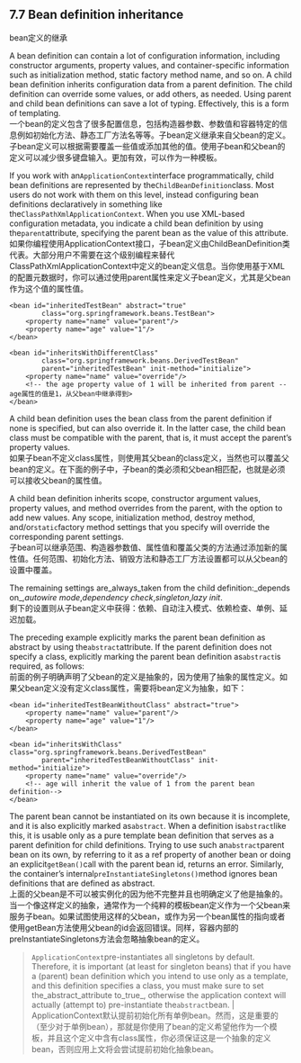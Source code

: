 ## 7.7 Bean definition inheritance

bean定义的继承

A bean definition can contain a lot of configuration information, including constructor arguments, property values, and container-specific information such as initialization method, static factory method name, and so on. A child bean definition inherits configuration data from a parent definition. The child definition can override some values, or add others, as needed. Using parent and child bean definitions can save a lot of typing. Effectively, this is a form of templating.  
一个bean的定义包含了很多配置信息，包括构造器参数、参数值和容器特定的信息例如初始化方法、静态工厂方法名等等。子bean定义继承来自父bean的定义。子bean定义可以根据需要覆盖一些值或添加其他的值。使用子bean和父bean的定义可以减少很多键盘输入。更加有效，可以作为一种模板。

If you work with an`ApplicationContext`interface programmatically, child bean definitions are represented by the`ChildBeanDefinition`class. Most users do not work with them on this level, instead configuring bean definitions declaratively in something like the`ClassPathXmlApplicationContext`. When you use XML-based configuration metadata, you indicate a child bean definition by using the`parent`attribute, specifying the parent bean as the value of this attribute.  
如果你编程使用ApplicationContext接口，子bean定义由ChildBeanDefinition类代表。大部分用户不需要在这个级别编程来替代ClassPathXmlApplicationContext中定义的bean定义信息。当你使用基于XML的配置元数据时，你可以通过使用parent属性来定义子bean定义，尤其是父bean作为这个值的属性值。

```
<bean id="inheritedTestBean" abstract="true"
        class="org.springframework.beans.TestBean">
    <property name="name" value="parent"/>
    <property name="age" value="1"/>
</bean>

<bean id="inheritsWithDifferentClass"
        class="org.springframework.beans.DerivedTestBean"
        parent="inheritedTestBean" init-method="initialize">
    <property name="name" value="override"/>
    <!-- the age property value of 1 will be inherited from parent -- age属性的值是1，从父bean中继承得到>
</bean>
```

A child bean definition uses the bean class from the parent definition if none is specified, but can also override it. In the latter case, the child bean class must be compatible with the parent, that is, it must accept the parent’s property values.  
如果子bean不定义class属性，则使用其父bean的class定义，当然也可以覆盖父bean的定义。在下面的例子中，子bean的类必须和父bean相匹配，也就是必须可以接收父bean的属性值。

A child bean definition inherits scope, constructor argument values, property values, and method overrides from the parent, with the option to add new values. Any scope, initialization method, destroy method, and/or`static`factory method settings that you specify will override the corresponding parent settings.  
子bean可以继承范围、构造器参数值、属性值和覆盖父类的方法通过添加新的属性值。任何范围、初始化方法、销毁方法和静态工厂方法设置都可以从父bean的设置中覆盖。

The remaining settings are_always\_taken from the child definition:\_depends on_,_autowire mode_,_dependency check_,_singleton_,_lazy init_.  
剩下的设置则从子bean定义中获得：依赖、自动注入模式、依赖检查、单例、延迟加载。

The preceding example explicitly marks the parent bean definition as abstract by using the`abstract`attribute. If the parent definition does not specify a class, explicitly marking the parent bean definition as`abstract`is required, as follows:  
前面的例子明确声明了父bean的定义是抽象的，因为使用了抽象的属性定义。如果父bean定义没有定义class属性，需要将bean定义为抽象，如下：

```
<bean id="inheritedTestBeanWithoutClass" abstract="true">
    <property name="name" value="parent"/>
    <property name="age" value="1"/>
</bean>

<bean id="inheritsWithClass" class="org.springframework.beans.DerivedTestBean"
        parent="inheritedTestBeanWithoutClass" init-method="initialize">
    <property name="name" value="override"/>
    <!-- age will inherit the value of 1 from the parent bean definition-->
</bean>
```

The parent bean cannot be instantiated on its own because it is incomplete, and it is also explicitly marked as`abstract`. When a definition is`abstract`like this, it is usable only as a pure template bean definition that serves as a parent definition for child definitions. Trying to use such an`abstract`parent bean on its own, by referring to it as a ref property of another bean or doing an explicit`getBean()`call with the parent bean id, returns an error. Similarly, the container’s internal`preInstantiateSingletons()`method ignores bean definitions that are defined as abstract.  
上面的父bean是不可以被实例化的因为他不完整并且也明确定义了他是抽象的。当一个像这样定义的抽象，通常作为一个纯粹的模板bean定义作为一个父bean来服务子bean。如果试图使用这样的父bean，或作为另一个bean属性的指向或者使用getBean方法使用父bean的id会返回错误。同样，容器内部的preInstantiateSingletons方法会忽略抽象bean的定义。

> `ApplicationContext`pre-instantiates all singletons by default. Therefore, it is important \(at least for singleton beans\) that if you have a \(parent\) bean definition which you intend to use only as a template, and this definition specifies a class, you must make sure to set the_abstract\_attribute to\_true_, otherwise the application context will actually \(attempt to\) pre-instantiate the`abstract`bean. \|  
> ApplicationContext默认提前初始化所有单例bean。然而，这是重要的（至少对于单例bean），那就是你使用了bean的定义希望他作为一个模板，并且这个定义中含有class属性，你必须保证这是一个抽象的定义bean，否则应用上文将会尝试提前初始化抽象bean。



